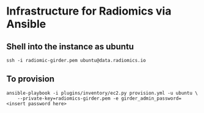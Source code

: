 # Infrastructure for Radiomics via Ansible

## Shell into the instance as ubuntu

    ssh -i radiomic-girder.pem ubuntu@data.radiomics.io

## To provision

    ansible-playbook -i plugins/inventory/ec2.py provision.yml -u ubuntu \
        --private-key=radiomics-girder.pem -e girder_admin_password=<insert password here>
